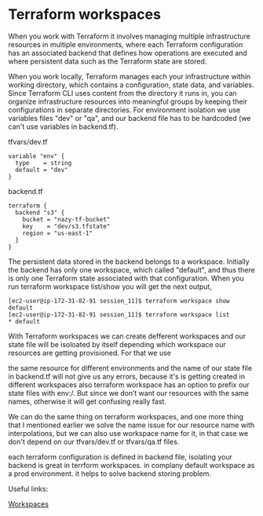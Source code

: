 # Terraform workspaces

When you work with Terraform it involves managing multiple infrastructure resources in  multiple environments, where each Terraform configuration has an associated backend that defines how operations are executed and where persistent data such as the Terraform state are stored.

When you work locally, Terraform manages each your infrastructure within working directory, which contains a configuration, state data, and variables. Since Terraform CLI uses content from the directory it runs in, you can organize infrastructure resources into meaningful groups by keeping their configurations in separate directories. For environment isolation we use variables files "dev" or "qa", and our backend file has to be hardcoded (we can't use variables in backend.tf).

tfvars/dev.tf
```
variable "env" {
  type    = string
  default = "dev"
}
```
backend.tf
```
terraform {
  backend "s3" {
    bucket = "nazy-tf-bucket"
    key    = "dev/s3.tfstate"
    region = "us-east-1"
  }
}
```
The persistent data stored in the backend belongs to a workspace. Initially the backend has only one workspace, which called "default", and thus there is only one Terraform state associated with that configuration. When you run terraform workspace list/show you will get the next output,
```
[ec2-user@ip-172-31-82-91 session_11]$ terraform workspace show
default
[ec2-user@ip-172-31-82-91 session_11]$ terraform workspace list
* default
```

With Terraform workspaces we can create defferent workspaces and our state file will be isoloated by itself depending which workspace our resources are getting provisioned. For that we use 

the same resource for different environments and the name of our state file in backend.tf will not give us any errors, because it's is getting created in different workspaces also terraform workspace has an option to prefix our state files with env:/. But since we don’t want our resources with the same names, otherwise it will get confusing really fast.







We can do the same thing on terraform workspaces, and one more thing that I mentioned earlier we solve the name issue for our resource name with interpolations, but we can also use workspace name for it, in that case we don't depend on our tfvars/dev.tf or tfvars/qa.tf files.



each terraform configuration is defined in backend file, isolating your backend is great in terrform workspaces. in complany default workspace as a prod environment. it helps to solve backend  storing problem. 

Useful links:

[Workspaces](https://www.terraform.io/docs/cloud/workspaces/index.html)

[]()